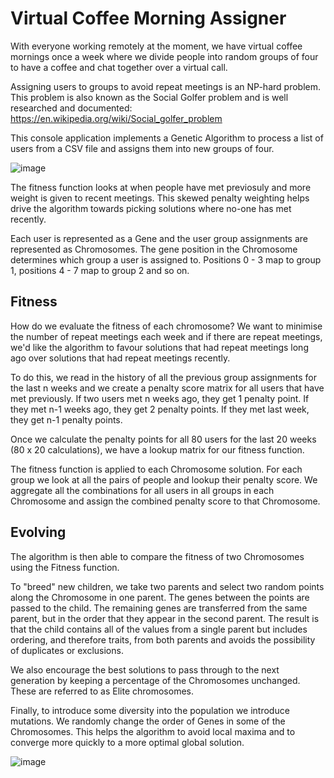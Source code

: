 # Virtual Coffee Morning Assigner

With everyone working remotely at the moment, we have virtual coffee mornings once a week where we divide people into random groups of four to have a coffee and chat together over a virtual call.

Assigning users to groups to avoid repeat meetings is an NP-hard problem. 
This problem is also known as the Social Golfer problem and is well researched and documented: 
https://en.wikipedia.org/wiki/Social_golfer_problem

This console application implements a Genetic Algorithm to process a list of users from a CSV file
and assigns them into new groups of four.

![image](https://user-images.githubusercontent.com/1926575/138348972-d3d90239-b5a9-4f3b-8606-876cb70cc3b3.png)

The fitness function looks at when people have met previosuly and more weight is given to recent meetings. This skewed penalty weighting helps drive the algorithm towards picking solutions where no-one has met recently.

Each user is represented as a Gene and the user group assignments are represented as Chromosomes. The gene position in the Chromosome determines which group a user is assigned to. Positions 0 - 3 map to group 1, positions 4 - 7 map to group 2 and so on.

## Fitness
How do we evaluate the fitness of each chromosome? We want to minimise the number of repeat meetings each week and if there are repeat meetings, we'd like the algorithm to favour solutions that had repeat meetings long ago over solutions that had repeat meetings recently. 

To do this, we read in the history of all the previous group assignments for the last n weeks and we create a penalty score matrix for all users that have met previously. If two users met n weeks ago, they get 1 penalty point. If they met n-1 weeks ago, they get 2 penalty points. If they met last week, they get n-1 penalty points.

Once we calculate the penalty points for all 80 users for the last 20 weeks (80 x 20 calculations), we have a lookup matrix for our fitness function.

The fitness function is applied to each Chromosome solution. For each group we look at all the pairs of people and lookup their penalty score. We aggregate all the combinations for all users in all groups in each Chromosome and assign the combined penalty score to that Chromosome.

## Evolving
The algorithm is then able to compare the fitness of two Chromosomes using the Fitness function.

To "breed" new children, we take two parents and select two random points along the Chromosome in one parent. The genes between the points are passed to the child. The remaining genes are transferred from the same parent, but in the order that they appear in the second parent. The result is that the child contains all of the values from a single parent but includes ordering, and therefore traits, from both parents and avoids the possibility of duplicates or exclusions.

We also encourage the best solutions to pass through to the next generation by keeping a percentage of the Chromosomes unchanged. These are referred to as Elite chromosomes.

Finally, to introduce some diversity into the population we introduce mutations. We randomly change the order of Genes in some of the Chromosomes. This helps the algorithm to avoid local maxima and to converge more quickly to a more optimal global solution.

![image](https://user-images.githubusercontent.com/1926575/138349133-c72b146a-bc58-499a-8a0a-f7a92abd8bee.png)

